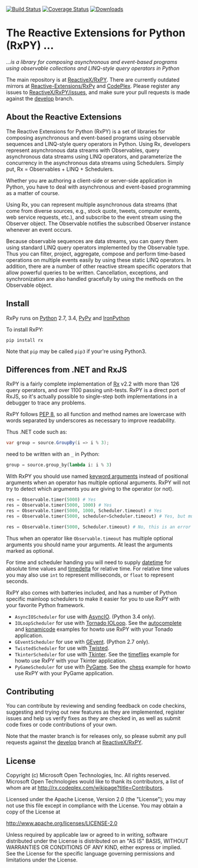 [![Build Status](https://travis-ci.org/ReactiveX/RxPY.svg?branch=master)](https://travis-ci.org/ReactiveX/RxPY)
[![Coverage Status](https://coveralls.io/repos/dbrattli/RxPY/badge.png)](https://coveralls.io/r/dbrattli/RxPY)
[![Downloads](https://pypip.in/download/Rx/badge.svg)](https://pypi.python.org/pypi/Rx/)

# The Reactive Extensions for Python (RxPY) ... #
*...is a library for composing asynchronous and event-based programs using observable collections and LINQ-style query operators in Python*

The main repository is at [ReactiveX/RxPY](https://github.com/ReactiveX/RxPY).
There are currently outdated mirrors at
[Reactive-Extensions/RxPy](https://github.com/Reactive-Extensions/RxPy/) and
[CodePlex](http://rxpy.codeplex.com/). Please register any issues to
[ReactiveX/RxPY/issues](https://github.com/ReactiveX/RxPY/issues), and make sure
your pull requests is made against the
[develop](https://github.com/ReactiveX/RxPY/tree/develop) branch.

## About the Reactive Extensions

The Reactive Extensions for Python (RxPY) is a set of libraries for composing
asynchronous and event-based programs using observable sequences and LINQ-style
query operators in Python. Using Rx, developers represent asynchronous data
streams with Observables, query asynchronous data streams using LINQ operators,
and parameterize the concurrency in the asynchronous data streams using
Schedulers. Simply put, Rx = Observables + LINQ + Schedulers.

Whether you are authoring a client-side or server-side application in Python,
you have to deal with asynchronous and event-based programming as a matter of
course.

Using Rx, you can represent multiple asynchronous data streams (that come from
diverse sources, e.g., stock quote, tweets, computer events, web service
requests, etc.), and subscribe to the event stream using the Observer object.
The Observable notifies the subscribed Observer instance whenever an event
occurs.

Because observable sequences are data streams, you can query them using standard
LINQ query operators implemented by the Observable type. Thus you can filter,
project, aggregate, compose and perform time-based operations on multiple events
easily by using these static LINQ operators. In addition, there are a number of
other reactive stream specific operators that allow powerful queries to be
written. Cancellation, exceptions, and synchronization are also handled
gracefully by using the methods on the Observable object.

## Install

RxPy runs on [Python](http://www.python.org/) 2.7, 3.4,
[PyPy](http://pypy.org/) and [IronPython](https://ironpython.codeplex.com)

To install RxPY:

`pip install rx`

Note that `pip` may be called `pip3` if your're using Python3.

## Differences from .NET and RxJS

RxPY is a fairly complete implementation of
[Rx](http://msdn.microsoft.com/en-us/data/gg577609.aspx)
v2.2 with more than 126 query operators, and over 1100 passing unit-tests. RxPY
is a direct port of RxJS, so it's actually possible to single-step both
implementations in a debugger to trace any problems.

RxPY follows [PEP 8](http://legacy.python.org/dev/peps/pep-0008/), so all
function and method names are lowercase with words separated by underscores as
necessary to improve readability.

Thus .NET code such as:
```c#
var group = source.GroupBy(i => i % 3);
```

need to be written with an `_` in Python:
```python
group = source.group_by(lambda i: i % 3)
```

With RxPY you should use named
[keyword arguments](https://docs.python.org/2/glossary.html) instead of
positional arguments when an operator has multiple optional arguments. RxPY will
not try to detect which arguments you are giving to the operator (or not).

```python
res = Observable.timer(5000) # Yes
res = Observable.timer(5000, 1000) # Yes
res = Observable.timer(5000, 1000, Scheduler.timeout) # Yes
res = Observable.timer(5000, scheduler=Scheduler.timeout) # Yes, but must name

res = Observable.timer(5000, Scheduler.timeout) # No, this is an error
```

Thus when an operator like `Observable.timeout` has multiple optional arguments
you should name your arguments. At least the arguments marked as optional.

For time and scheduler handing you will need to supply
[datetime](https://docs.python.org/2/library/datetime.html) for absolute time
values and
[timedelta](https://docs.python.org/2/library/datetime.html#timedelta-objects)
for relative time. For relative time values you may also use `int` to represent
milliseconds, or `float` to represent seconds.

RxPY also comes with batteries included, and has a number of Python specific
mainloop schedulers to make it easier for you to use RxPY with your favorite
Python framework.

* `AsyncIOScheduler` for use with
  [AsyncIO](https://docs.python.org/3/library/asyncio.html). (Python 3.4 only).
* `IOLoopScheduler` for use with
  [Tornado IOLoop](http://www.tornadoweb.org/en/stable/networking.html). See the
  [autocomplete](https://github.com/ReactiveX/RxPY/tree/master/examples/autocomplete)
  and [konamicode](https://github.com/ReactiveX/RxPY/tree/master/examples/konamicode)
  examples for howto use RxPY with your Tonado application.
* `GEventScheduler` for use with [GEvent](http://www.gevent.org/).
  (Python 2.7 only).
* `TwistedScheduler` for use with [Twisted](https://twistedmatrix.com/).
* `TkinterScheduler` for use with [Tkinter](https://wiki.python.org/moin/TkInter).
  See the [timeflies](https://github.com/ReactiveX/RxPY/tree/master/examples/timeflies)
  example for howto use RxPY with your Tkinter application.
* `PyGameScheduler` for use with [PyGame](http://www.pygame.org/). See the
  [chess](https://github.com/ReactiveX/RxPY/tree/master/examples/chess)
  example for howto use RxPY with your PyGame application.

## Contributing ##

You can contribute by reviewing and sending feedback on code checkins,
suggesting and trying out new features as they are implemented, register issues
and help us verify fixes as they are checked in, as well as submit code fixes or
code contributions of your own.

Note that the master branch is for releases only, so please submit any pull
requests against the [develop](https://github.com/ReactiveX/RxPY/tree/develop)
branch at [ReactiveX/RxPY](https://github.com/ReactiveX/RxPY).

## License ##

Copyright (c) Microsoft Open Technologies, Inc.  All rights reserved.
Microsoft Open Technologies would like to thank its contributors, a list
of whom are at http://rx.codeplex.com/wikipage?title=Contributors.

Licensed under the Apache License, Version 2.0 (the "License"); you
may not use this file except in compliance with the License. You may
obtain a copy of the License at

http://www.apache.org/licenses/LICENSE-2.0

Unless required by applicable law or agreed to in writing, software
distributed under the License is distributed on an "AS IS" BASIS,
WITHOUT WARRANTIES OR CONDITIONS OF ANY KIND, either express or
implied. See the License for the specific language governing permissions
and limitations under the License.
